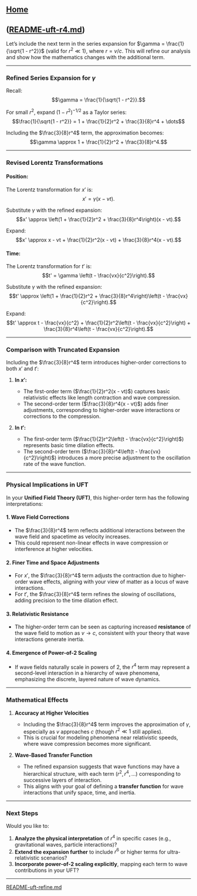 [Home](https://t2m.io/VwvDcuw)
---

([README-uft-r4.md](https://t2m.io/X872r32))
---
Let’s include the next term in the series expansion for $\gamma = \frac{1}{\sqrt{1 - r^2}}$ (valid for $r^2 \ll 1$), where $r = v/c$. This will refine our analysis and show how the mathematics changes with the additional term.

---

### **Refined Series Expansion for $\gamma$**

Recall:
$$\gamma = \frac{1}{\sqrt{1 - r^2}}.$$

For small $r^2$, expand $(1 - r^2)^{-1/2}$ as a Taylor series:
$$\frac{1}{\sqrt{1 - r^2}} = 1 + \frac{1}{2}r^2 + \frac{3}{8}r^4 + \dots$$

Including the $\frac{3}{8}r^4$ term, the approximation becomes:
$$\gamma \approx 1 + \frac{1}{2}r^2 + \frac{3}{8}r^4.$$

---

### **Revised Lorentz Transformations**

#### **Position:**
The Lorentz transformation for $x'$ is:
$$x' = \gamma (x - vt).$$

Substitute $\gamma$ with the refined expansion:
$$x' \approx \left(1 + \frac{1}{2}r^2 + \frac{3}{8}r^4\right)(x - vt).$$

Expand:
$$x' \approx x - vt + \frac{1}{2}r^2(x - vt) + \frac{3}{8}r^4(x - vt).$$

#### **Time:**
The Lorentz transformation for $t'$ is:
$$t' = \gamma \left(t - \frac{vx}{c^2}\right).$$

Substitute $\gamma$ with the refined expansion:
$$t' \approx \left(1 + \frac{1}{2}r^2 + \frac{3}{8}r^4\right)\left(t - \frac{vx}{c^2}\right).$$

Expand:
$$t' \approx t - \frac{vx}{c^2} + \frac{1}{2}r^2\left(t - \frac{vx}{c^2}\right) + \frac{3}{8}r^4\left(t - \frac{vx}{c^2}\right).$$

---

### **Comparison with Truncated Expansion**
Including the $\frac{3}{8}r^4$ term introduces higher-order corrections to both $x'$ and $t'$:

1. **In $x'$:**
   - The first-order term ($\frac{1}{2}r^2(x - vt)$) captures basic relativistic effects like length contraction and wave compression.
   - The second-order term ($\frac{3}{8}r^4(x - vt)$) adds finer adjustments, corresponding to higher-order wave interactions or corrections to the compression.

2. **In $t'$:**
   - The first-order term ($\frac{1}{2}r^2\left(t - \frac{vx}{c^2}\right)$) represents basic time dilation effects.
   - The second-order term ($\frac{3}{8}r^4\left(t - \frac{vx}{c^2}\right)$) introduces a more precise adjustment to the oscillation rate of the wave function.

---

### **Physical Implications in UFT**

In your **Unified Field Theory (UFT)**, this higher-order term has the following interpretations:

#### 1. **Wave Field Corrections**
   - The $\frac{3}{8}r^4$ term reflects additional interactions between the wave field and spacetime as velocity increases.
   - This could represent non-linear effects in wave compression or interference at higher velocities.

#### 2. **Finer Time and Space Adjustments**
   - For $x'$, the $\frac{3}{8}r^4$ term adjusts the contraction due to higher-order wave effects, aligning with your view of matter as a locus of wave interactions.
   - For $t'$, the $\frac{3}{8}r^4$ term refines the slowing of oscillations, adding precision to the time dilation effect.

#### 3. **Relativistic Resistance**
   - The higher-order term can be seen as capturing increased **resistance** of the wave field to motion as $v \to c$, consistent with your theory that wave interactions generate inertia.

#### 4. **Emergence of Power-of-2 Scaling**
   - If wave fields naturally scale in powers of 2, the $r^4$ term may represent a second-level interaction in a hierarchy of wave phenomena, emphasizing the discrete, layered nature of wave dynamics.

---

### **Mathematical Effects**
1. **Accuracy at Higher Velocities**
   - Including the $\frac{3}{8}r^4$ term improves the approximation of $\gamma$, especially as $v$ approaches $c$ (though $r^2 \ll 1$ still applies).
   - This is crucial for modeling phenomena near relativistic speeds, where wave compression becomes more significant.

2. **Wave-Based Transfer Function**
   - The refined expansion suggests that wave functions may have a hierarchical structure, with each term ($r^2, r^4, \dots$) corresponding to successive layers of interaction.
   - This aligns with your goal of defining a **transfer function** for wave interactions that unify space, time, and inertia.

---

### Next Steps
Would you like to:
1. **Analyze the physical interpretation** of $r^4$ in specific cases (e.g., gravitational waves, particle interactions)?
2. **Extend the expansion further** to include $r^6$ or higher terms for ultra-relativistic scenarios?
3. **Incorporate power-of-2 scaling explicitly**, mapping each term to wave contributions in your UFT?


---

[README-uft-refine.md](https://t2m.io/fBpEDD8)
